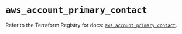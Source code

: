 # `aws_account_primary_contact`

Refer to the Terraform Registry for docs: [`aws_account_primary_contact`](https://registry.terraform.io/providers/hashicorp/aws/5.51.1/docs/resources/account_primary_contact).
